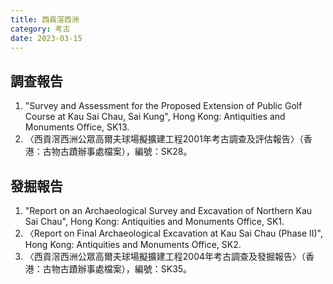 ```yaml
---
title: 西貢滘西洲
category: 考古
date: 2023-03-15
---
```

<adsense></adsense>

## 調查報告
1. "Survey and Assessment for the Proposed Extension of Public Golf Course at Kau Sai Chau, Sai Kung", Hong Kong: Antiquities and Monuments Office, SK13.
2. 〈西貢滘西洲公眾高爾夫球場擬擴建工程2001年考古調查及評估報告〉（香港：古物古蹟辦事處檔案），編號：SK28。
## 發掘報告
1. "Report on an Archaeological Survey and Excavation of Northern Kau Sai Chau", Hong Kong: Antiquities and Monuments Office, SK1.
2. 〈Report on Final Archaeological Excavation at Kau Sai Chau (Phase II)", Hong Kong: Antiquities and Monuments Office, SK2.
3. 〈西貢滘西洲公眾高爾夫球場擬擴建工程2004年考古調查及發掘報告〉（香港：古物古蹟辦事處檔案），編號：SK35。